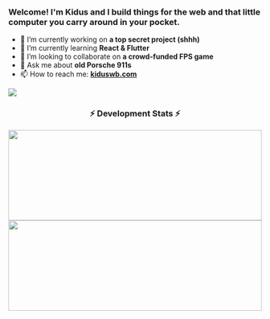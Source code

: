 ### Welcome! I'm Kidus and I build things for the web and that little computer you carry around in your pocket.


- 🔭 I’m currently working on <b>a top secret project (shhh)</b>
- 🌱 I’m currently learning <b>React & Flutter</b>
- 👯 I’m looking to collaborate on <b>a crowd-funded FPS game</b>
- 💬 Ask me about <b>old Porsche 911s</b>
- 📫 How to reach me: <b><a href="https://kiduswb.com" target="_blank">kiduswb.com</a></b>

![](https://komarev.com/ghpvc/?username=kiduswb)

<!-- Langauges -->
<!-- <h3 align="center">Languages and Tools:</h3>
<p align="center"> 
    <a href="https://www.w3schools.com/cpp/" target="_blank"> <img src="https://raw.githubusercontent.com/devicons/devicon/master/icons/cplusplus/cplusplus-original.svg" alt="cplusplus" width="40" height="40"/> </a> 
    <a href="https://www.w3schools.com/css/" target="_blank"> <img src="https://raw.githubusercontent.com/devicons/devicon/master/icons/css3/css3-original-wordmark.svg" alt="css3" width="40" height="40"/> </a> 
    <a href="https://www.w3.org/html/" target="_blank"> <img src="https://raw.githubusercontent.com/devicons/devicon/master/icons/html5/html5-original-wordmark.svg" alt="html5" width="40" height="40"/> </a> 
    <a href="https://www.python.org" target="_blank"> <img src="https://raw.githubusercontent.com/devicons/devicon/master/icons/python/python-original.svg" alt="python" width="40" height="40"/> </a> 
</p> -->

<!-- GitHub stats -->  
<h3 align="center"><b>⚡ Development Stats ⚡</b></h3>

<p align="center">  
<!-- GitHub Stats -->  
    <img height="180em" width = "100%" src="https://github-readme-stats.vercel.app/api?username=kiduswb&show_icons=true&hide_border=true" />
<!-- Most Used Languages -->  
    <img height="180em" width = "100%" src="https://github-readme-stats.vercel.app/api/top-langs/?username=kiduswb&exclude_repo=KNN-Image-Classification&show_icons=true&hide_border=true&layout=compact&langs_count=8"/>  
</p>
